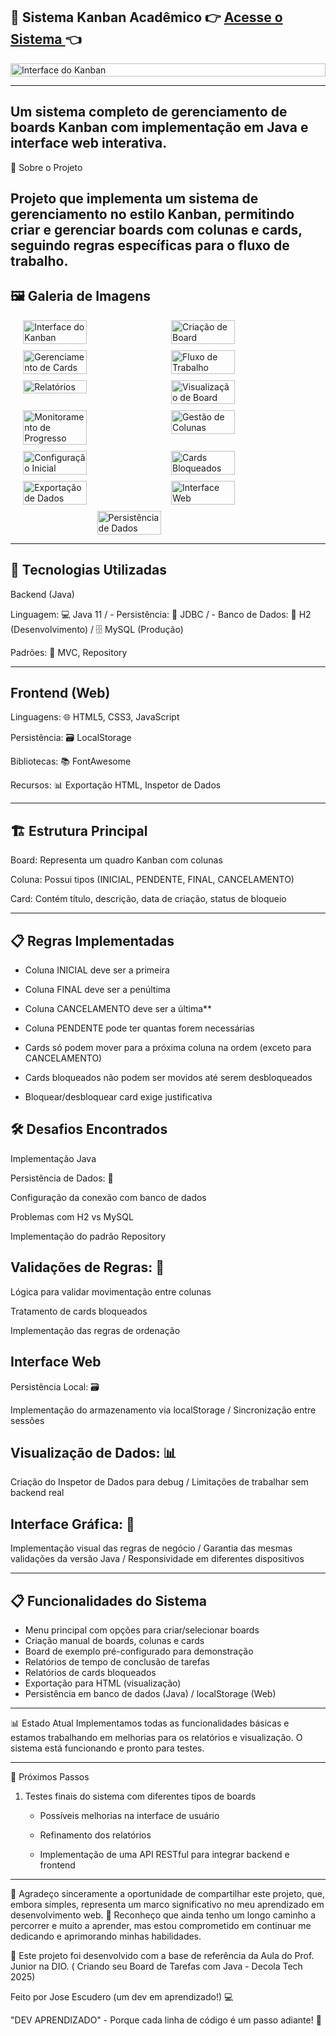 ## 🎯 Sistema Kanban Acadêmico 👉 [Acesse o Sistema ](https://escudero03.github.io/Java-Board_Projeto/) 👈

<div style="display: flex; flex-wrap: wrap; gap: 10px; justify-content: center">
  <img src="imagem-adicionada/titulo.png" alt="Interface do Kanban" style="width: 100%; cursor: pointer;" onclick="this.style.width='100%'; this.style.cursor='zoom-out';" ondblclick="this.style.width='45%'; this.style.cursor='zoom-in';">
</div>
  
---

## Um sistema completo de gerenciamento de boards Kanban com implementação em Java e interface web interativa.

📌 Sobre o Projeto

Projeto que implementa um sistema de gerenciamento no estilo Kanban, permitindo criar e gerenciar boards com colunas e cards, seguindo regras específicas para o fluxo de trabalho.
---

## 🖼️ Galeria de Imagens

<div style="display: flex; flex-wrap: wrap; gap: 10px; justify-content: center">
  <img src="imagem-adicionada/teste.png" alt="Interface do Kanban" style="width: 45%; cursor: pointer;" onclick="this.style.width='100%'; this.style.cursor='zoom-out';" ondblclick="this.style.width='45%'; this.style.cursor='zoom-in';">
  <img src="imagem-adicionada/teste1.png" alt="Criação de Board" style="width: 45%; cursor: pointer;" onclick="this.style.width='100%'; this.style.cursor='zoom-out';" ondblclick="this.style.width='45%'; this.style.cursor='zoom-in';">
   <img src="imagem-adicionada/teste2.png" alt="Gerenciamento de Cards" style="width: 45%; cursor: pointer;" onclick="this.style.width='100%'; this.style.cursor='zoom-out';" ondblclick="this.style.width='45%'; this.style.cursor='zoom-in';">
  <img src="imagem-adicionada/teste3.png" alt="Fluxo de Trabalho" style="width: 45%; cursor: pointer;" onclick="this.style.width='100%'; this.style.cursor='zoom-out';" ondblclick="this.style.width='45%'; this.style.cursor='zoom-in';">
  <img src="imagem-adicionada/teste4.png" alt="Relatórios" style="width: 45%; cursor: pointer;" onclick="this.style.width='100%'; this.style.cursor='zoom-out';" ondblclick="this.style.width='45%'; this.style.cursor='zoom-in';">
   <img src="imagem-adicionada/teste5.png" alt="Visualização de Board" style="width: 45%; cursor: pointer;" onclick="this.style.width='100%'; this.style.cursor='zoom-out';" ondblclick="this.style.width='45%'; this.style.cursor='zoom-in';">
  <img src="imagem-adicionada/TESTE-3.png" alt="Monitoramento de Progresso" style="width: 45%; cursor: pointer;" onclick="this.style.width='100%'; this.style.cursor='zoom-out';" ondblclick="this.style.width='45%'; this.style.cursor='zoom-in';">
  <img src="imagem-adicionada/teste6.png" alt="Gestão de Colunas" style="width: 45%; cursor: pointer;" onclick="this.style.width='100%'; this.style.cursor='zoom-out';" ondblclick="this.style.width='45%'; this.style.cursor='zoom-in';">
  <img src="imagem-adicionada/TESTE-1.png" alt="Configuração Inicial" style="width: 45%; cursor: pointer;" onclick="this.style.width='100%'; this.style.cursor='zoom-out';" ondblclick="this.style.width='45%'; this.style.cursor='zoom-in';">
  <img src="imagem-adicionada/TESTE-2.png" alt="Cards Bloqueados" style="width: 45%; cursor: pointer;" onclick="this.style.width='100%'; this.style.cursor='zoom-out';" ondblclick="this.style.width='45%'; this.style.cursor='zoom-in';">
  <img src="imagem-adicionada/TESTE-4.png" alt="Exportação de Dados" style="width: 45%; cursor: pointer;" onclick="this.style.width='100%'; this.style.cursor='zoom-out';" ondblclick="this.style.width='45%'; this.style.cursor='zoom-in';">
  <img src="imagem-adicionada/TESTE-5.png" alt="Interface Web" style="width: 45%; cursor: pointer;" onclick="this.style.width='100%'; this.style.cursor='zoom-out';" ondblclick="this.style.width='45%'; this.style.cursor='zoom-in';">
  <img src="imagem-adicionada/TESTE-6.png" alt="Persistência de Dados" style="width: 45%; cursor: pointer;" onclick="this.style.width='100%'; this.style.cursor='zoom-out';" ondblclick="this.style.width='45%'; this.style.cursor='zoom-in';">


</div>


 

---
## 🚀 Tecnologias Utilizadas

Backend (Java)

Linguagem: 💻 Java 11  / - Persistência: 💾 JDBC  / -  Banco de Dados:  🔬 H2 (Desenvolvimento)  /  🗄️ MySQL (Produção)

Padrões: 📐 MVC, Repository

---
## Frontend (Web)

Linguagens: 🌐 HTML5, CSS3, JavaScript

Persistência: 🗃️ LocalStorage

Bibliotecas: 📚 FontAwesome

Recursos: 📊 Exportação HTML, Inspetor de Dados

---
## 🏗️ Estrutura Principal

Board: Representa um quadro Kanban com colunas

Coluna: Possui tipos (INICIAL, PENDENTE, FINAL, CANCELAMENTO)

Card: Contém título, descrição, data de criação, status de bloqueio

---
## 📋 Regras Implementadas

- Coluna INICIAL deve ser a primeira

- Coluna FINAL deve ser a penúltima

- Coluna CANCELAMENTO deve ser a última**

- Coluna PENDENTE pode ter quantas forem necessárias

- Cards só podem mover para a próxima coluna na ordem (exceto para CANCELAMENTO)

- Cards bloqueados não podem ser movidos até serem desbloqueados

- Bloquear/desbloquear card exige justificativa


## 🛠️ Desafios Encontrados

Implementação Java

Persistência de Dados: 💾

Configuração da conexão com banco de dados

Problemas com H2 vs MySQL

Implementação do padrão Repository


## Validações de Regras: 🧮

Lógica para validar movimentação entre colunas

Tratamento de cards bloqueados

Implementação das regras de ordenação


## Interface Web

Persistência Local: 🗃️

Implementação do armazenamento via localStorage  /  Sincronização entre sessões


## Visualização de Dados: 📊

Criação do Inspetor de Dados para debug  /  Limitações de trabalhar sem backend real


## Interface Gráfica: 🎨 

Implementação visual das regras de negócio  /  Garantia das mesmas validações da versão Java  /  Responsividade em diferentes dispositivos


---
## 📋 Funcionalidades do Sistema

- Menu principal com opções para criar/selecionar boards
- Criação manual de boards, colunas e cards
- Board de exemplo pré-configurado para demonstração
- Relatórios de tempo de conclusão de tarefas
- Relatórios de cards bloqueados
- Exportação para HTML (visualização)
- Persistência em banco de dados (Java) / localStorage (Web)

---
📊 Estado Atual
Implementamos todas as funcionalidades básicas e estamos trabalhando em melhorias para os relatórios e visualização. O sistema está funcionando e pronto para testes.

---

📝 Próximos Passos

1.  Testes finais do sistema com diferentes tipos de boards

    - Possíveis melhorias na interface de usuário

    - Refinamento dos relatórios

    - Implementação de uma API RESTful para integrar backend e frontend
  
---

👥 Agradeço sinceramente a oportunidade de compartilhar este projeto, que, embora simples, representa um marco significativo no meu aprendizado em desenvolvimento web. 
🌱 Reconheço que ainda tenho um longo caminho a percorrer e muito a aprender, mas estou comprometido em continuar me dedicando e aprimorando minhas habilidades.

🚀 Este projeto foi desenvolvido com a base de referência da Aula do Prof. Junior na DIO. 
( Criando seu Board de Tarefas com Java - Decola Tech 2025)

Feito por Jose Escudero (um dev em aprendizado!) 💻

"DEV APRENDIZADO" - Porque cada linha de código é um passo adiante! 🌈


